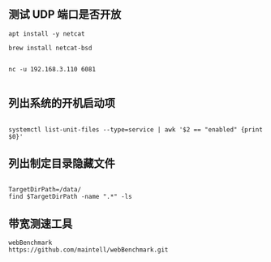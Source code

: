 ## 测试 UDP 端口是否开放

```shell
apt install -y netcat

brew install netcat-bsd

```

```shell

nc -u 192.168.3.110 6081


```

## 列出系统的开机启动项

```shell

systemctl list-unit-files --type=service | awk '$2 == "enabled" {print $0}'

```

## 列出制定目录隐藏文件

```shell

TargetDirPath=/data/
find $TargetDirPath -name ".*" -ls

```


## 带宽测速工具
    webBenchmark
    https://github.com/maintell/webBenchmark.git
